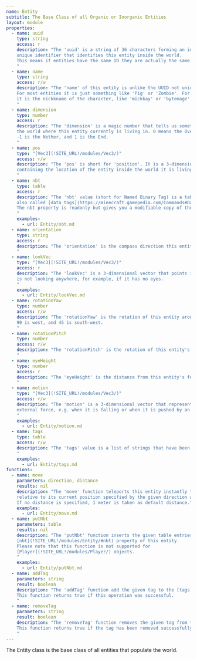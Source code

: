 ```yaml
---
name: Entity
subtitle: The Base Class of all Organic or Inorganic Entities
layout: module
properties:
  - name: uuid
    type: string
    access: r
    description: "The 'uuid' is a string of 36 characters forming an immutable universally
    unique identifier that identifies this entity inside the world.
    This means if entities have the same ID they are actually the same object.
    "
  - name: name
    type: string
    access: r/w
    description: "The 'name' of this entity is unlike the UUID not unique in the world.
    For most entities it is just something like 'Pig' or 'Zombie'. For player entities
    it is the nickkname of the character, like 'mickkay' or 'bytemage'.
    "
  - name: dimension
    type: number
    access: r
    description: "The 'dimension' is a magic number that tells us something about
    the world where this entity currently is living in. 0 means the Overworld.
    -1 is the Nether, and 1 is the End.
    "
  - name: pos
    type: "[Vec3](!SITE_URL!/modules/Vec3/)"
    access: r/w
    description: "The 'pos' is short for 'position'. It is a 3-dimensional vector
    containing the location of the entity inside the world it is living in.
    "
  - name: nbt
    type: table
    access: r
    description: "The 'nbt' value (short for Named Binary Tag) is a table of entity-specifc key-value pairs
    also called [data tags](https://minecraft.gamepedia.com/Commands#Data_tags).
    The nbt property is readonly but gives you a modifiable copy of the internal value. You can change the contents, but to activate them you have to assign the modified table to the entity by using the [putNbt()](/modules/Entity/#putNbt) function.
    "
    examples:
      - url: Entity/nbt.md
  - name: orientation
    type: string
    access: r
    description: "The 'orientation' is the compass direction this entity is facing. This is one of 'north', 'east', 'south', and 'west'.
    "
  - name: lookVec
    type: "[Vec3](!SITE_URL!/modules/Vec3/)"
    access: r
    description: "The 'lookVec' is a 3-dimensional vector that points into the direction this entity is looking at, or nil, if it
    is not looking anywhere, for example, if it has no eyes.
    "
    examples:
      - url: Entity/lookVec.md
  - name: rotationYaw
    type: number
    access: r/w
    description: "The 'rotationYaw' is the rotation of this entity around its Y axis in degrees. For example, a value of 0 means south,
    90 is west, and 45 is south-west.
    "
  - name: rotationPitch
    type: number
    access: r/w
    description: "The 'rotationPitch' is the rotation of this entity's head around its X axis in degrees. A value of -90 means straight up. A value of 90 means straight down.
    "
  - name: eyeHeight
    type: number
    access: r
    description: "The 'eyeHeight' is the distance from this entity's feet to its eyes in Y direction.
    "
  - name: motion
    type: "[Vec3](!SITE_URL!/modules/Vec3/)"
    access: r/w
    description: "The 'motion' is a 3-dimensional vector that represents the velocity of this entity when it is moved by some
    external force, e.g. when it is falling or when it is pushed by an explosion.
    "
    examples:
      - url: Entity/motion.md
  - name: tags
    type: table
    access: r/w
    description: "The 'tags' value is a list of strings that have been assigned to this entity.
    "
    examples:
      - url: Entity/tags.md
functions:
  - name: move
    parameters: direction, distance
    results: nil
    description: "The 'move' function teleports this entity instantly to the position
    relative to its current position specified by the given direction and distance.
    If no distance is specified, 1 meter is taken as default distance."
    examples:
      - url: Entity/move.md
  - name: putNbt
    parameters: table
    results: nil
    description: "The 'putNbt' function inserts the given table entries into the
    [nbt](!SITE_URL!/modules/Entity/#nbt) property of this entity.
    Please note that this function is not supported for
    [Player](!SITE_URL!/modules/Player/) objects.
    "
    examples:
      - url: Entity/putNbt.md
  - name: addTag
    parameters: string
    result: boolean
    description: "The 'addTag' function add the given tag to the [tags](!SITE_URL!/modules/Entity/#tags) of this entity.
    This function returns true if this operation was successful.
    "
  - name: removeTag
    parameters: string
    result: boolean
    description: "The 'removeTag' function removes the given tag from the [tags](!SITE_URL!/modules/Entity/#tags) of this entity.
    This function returns true if the tag has been removed successfully, and false if there was no such tag.
    "
---
```


The Entity class is the base class of all entities that populate the world.
